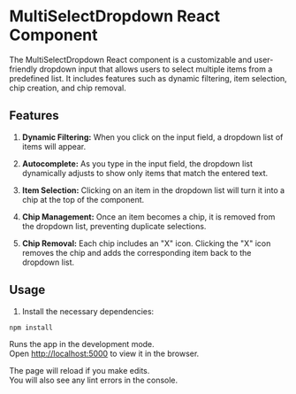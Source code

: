 # MultiSelectDropdown React Component

The MultiSelectDropdown React component is a customizable and user-friendly dropdown input that allows users to select multiple items from a predefined list. It includes features such as dynamic filtering, item selection, chip creation, and chip removal.

## Features

1. **Dynamic Filtering:** When you click on the input field, a dropdown list of items will appear.

2. **Autocomplete:** As you type in the input field, the dropdown list dynamically adjusts to show only items that match the entered text.

3. **Item Selection:** Clicking on an item in the dropdown list will turn it into a chip at the top of the component.

4. **Chip Management:** Once an item becomes a chip, it is removed from the dropdown list, preventing duplicate selections.

5. **Chip Removal:** Each chip includes an "X" icon. Clicking the "X" icon removes the chip and adds the corresponding item back to the dropdown list.

## Usage

1.  Install the necessary dependencies:

```bash
npm install
```

Runs the app in the development mode.\
Open [http://localhost:5000](http://localhost:5000) to view it in the browser.

The page will reload if you make edits.\
You will also see any lint errors in the console.

```

```
